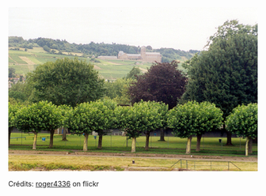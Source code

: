 ![Jeanne](/images/2021-12-02.jpg)

Crédits: [roger4336](https://www.flickr.com/people/24736216@N07/) on flickr